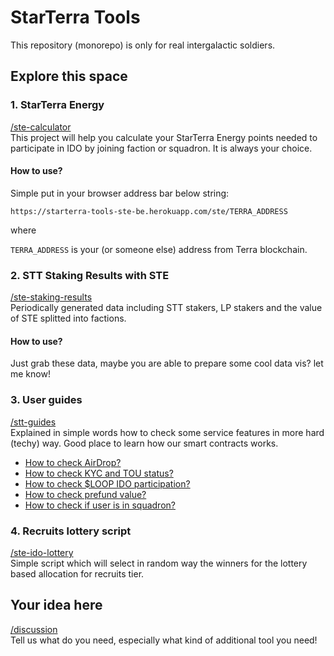 # StarTerra Tools

This repository (monorepo) is only for real intergalactic soldiers.

## Explore this space

### 1. StarTerra Energy

[/ste-calculator](./ste-calculator)
<br> This project will help you calculate your StarTerra Energy points needed to participate in IDO by joining faction or squadron. It is always your choice.

#### How to use?

Simple put in your browser address bar below string:

`https://starterra-tools-ste-be.herokuapp.com/ste/TERRA_ADDRESS`

where

`TERRA_ADDRESS` is your (or someone else) address from Terra blockchain.

### 2. STT Staking Results with STE

[/ste-staking-results](./ste-staking-results)
<br> Periodically generated data including STT stakers, LP stakers and the value of STE splitted into factions.

#### How to use?

Just grab these data, maybe you are able to prepare some cool data vis? let me know!

### 3. User guides

[/stt-guides](./stt-guides)
<br> Explained in simple words how to check some service features in more hard (techy) way. Good place to learn how our smart contracts works.

- [How to check AirDrop?](./stt-guides/airdrop.md)
- [How to check KYC and TOU status?](./stt-guides/kyc_tou.md)
- [How to check $LOOP IDO participation?](./stt-guides/ido_loop.md)
- [How to check prefund value?](./stt-guides/prefund.md)
- [How to check if user is in squadron?](./stt-guides/user_in_squadron.md)

### 4. Recruits lottery script

[/ste-ido-lottery](./ste-ido-lottery)
<br> Simple script which will select in random way the winners for the lottery based allocation for recruits tier.

## Your idea here

[/discussion](https://github.com/starterra/tools/discussions)
<br> Tell us what do you need, especially what kind of additional tool you need!